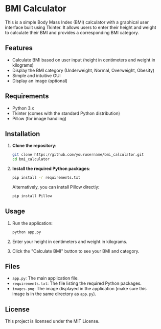 # BMI Calculator

This is a simple Body Mass Index (BMI) calculator with a graphical user interface built using Tkinter. It allows users to enter their height and weight to calculate their BMI and provides a corresponding BMI category.

## Features

- Calculate BMI based on user input (height in centimeters and weight in kilograms)
- Display the BMI category (Underweight, Normal, Overweight, Obesity)
- Simple and intuitive GUI
- Display an image (optional)

## Requirements

- Python 3.x
- Tkinter (comes with the standard Python distribution)
- Pillow (for image handling)

## Installation

1. **Clone the repository**:

    ```bash
    git clone https://github.com/yourusername/bmi_calculator.git
    cd bmi_calculator
    ```

2. **Install the required Python packages**:

    ```bash
    pip install -r requirements.txt
    ```

    Alternatively, you can install Pillow directly:

    ```bash
    pip install Pillow
    ```

## Usage

1. Run the application:

    ```bash
    python app.py
    ```

2. Enter your height in centimeters and weight in kilograms.

3. Click the "Calculate BMI" button to see your BMI and category.

## Files

- `app.py`: The main application file.
- `requirements.txt`: The file listing the required Python packages.
- `images.png`: The image displayed in the application (make sure this image is in the same directory as `app.py`).

## License

This project is licensed under the MIT License.
